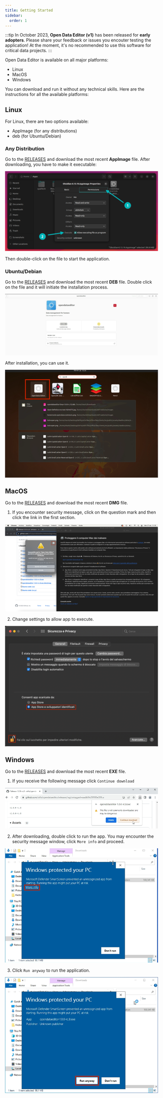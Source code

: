 ```yaml
---
title: Getting Started
sidebar:
  order: 1
---
```


:::tip
In October 2023, **Open Data Editor (v1)** has been released for **early adopters**. Please share your feedback or issues you encouter testing the application! At the moment, it's no recommended to use this software for critical data projects.
:::

Open Data Editor is available on all major platforms:

- Linux
- MacOS
- Windows

You can download and run it without any technical skills. Here are the instructions for all the available platforms:

## Linux

For Linux, there are two options available:

- AppImage (for any distributions)
- deb (for Ubuntu/Debian)

### Any Distribution

Go to the [RELEASES](https://github.com/okfn/opendataeditor/releases) and download the most recent **AppImage** file. After downloading, you have to make it executable:

![MAKE EXECUTABLE](./assets/getting-started/gs-linux-executable.png)

Then double-click on the file to start the application.

### Ubuntu/Debian

Go to the [RELEASES](https://github.com/okfn/opendataeditor/releases) and download the most recent **DEB** file. Double click on the file and it will initiate the installation process.

![MAKE INSTALLATION](./assets/getting-started/gs-ode-installation.png)

After installation, you can use it.

![INSTALLED APP](./assets/getting-started/gs-ode-app.png)

## MacOS

Go to the [RELEASES](https://github.com/okfn/opendataeditor/releases) and download the most recent **DMG** file.

1. If you encounter security message, click on the question mark and then click the link in the first section.

![DOWNLOAD SECURITY](./assets/getting-started/gs-macos-download.png)

2. Change settings to allow app to execute.

![DOWNLOAD SETTINGS](./assets/getting-started/gs-macos-download-step2.png)

## Windows

Go to the [RELEASES](https://github.com/okfn/opendataeditor/releases) and download the most recent **EXE** file.

1. If you receive the following message click `Continue download`

![DOWNLOAD SECURITY](./assets/getting-started/gs-windows-download.png)

2. After downloading, double click to run the app. You may encounter the security message window, click `More info` and proceed.

![SECURITY MESSAGE](./assets/getting-started/gs-protection-screen.png)

3. Click `Run anyway` to run the application.

![SECURITY MESSAGE STEP 2](./assets/getting-started/gs-protection-screen-2.png)

